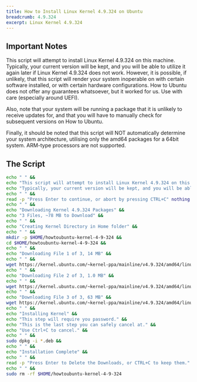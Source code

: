 ```yaml
---
title: How to Install Linux Kernel 4.9.324 on Ubuntu
breadcrumb: 4.9.324
excerpt: Linux Kernel 4.9.324
---
```


## Important Notes

This script will attempt to install Linux Kernel 4.9.324 on this machine. Typically, your current version will be kept, and you will be able to utilize it again later if Linux Kernel 4.9.324 does not work. However, it is possible, if unlikely, that this script will render your system inoperable on with certain software installed, or with certain hardware configurations. How to Ubuntu does not offer any guarantees whatsoever, but it worked for us. Use with care (especially around UEFI).

Also, note that your system will be running a package that it is unlikely to receive updates for, and that you will have to manually check for subsequent versions on How to Ubuntu.

Finally, it should be noted that this script will NOT automatically determine your system architecture, utilising only the amd64 packages for a 64bit system. ARM-type processors are not supported.

## The Script

```bash
echo " " &&
echo "This script will attempt to install Linux Kernel 4.9.324 on this machine." &&
echo "Typically, your current version will be kept, and you will be able to ustilise it again later if Kernel 5.15 does not work." &&
echo " " &&
read -p "Press Enter to continue, or abort by pressing CTRL+C" nothing &&
echo " " &&
echo "Downloading Kernel 4.9.324 Packages" &&
echo "3 Files, ~78 MB to Download" &&
echo " " &&
echo "Creating Kernel Directory in Home folder" &&
echo " " &&
mkdir -p $HOME/howtoubuntu-kernel-4-9-324 &&
cd $HOME/howtoubuntu-kernel-4-9-324 &&
echo " " &&
echo "Downloading File 1 of 3, 14 MB" &&
echo " " &&
wget https://kernel.ubuntu.com/~kernel-ppa/mainline/v4.9.324/amd64/linux-headers-4.9.324-0409324_4.9.324-0409324.202207211944_all.deb &&
echo " " &&
echo "Downloading File 2 of 3, 1.0 MB" &&
echo " " &&
wget https://kernel.ubuntu.com/~kernel-ppa/mainline/v4.9.324/amd64/linux-headers-4.9.324-0409324-generic_4.9.324-0409324.202207211944_amd64.deb &&
echo " " &&
echo "Downloading File 3 of 3, 63 MB" &&
wget https://kernel.ubuntu.com/~kernel-ppa/mainline/v4.9.324/amd64/linux-image-4.9.324-0409324-generic_4.9.324-0409324.202207211944_amd64.deb &&
echo " " &&
echo "Installing Kernel" &&
echo "This step will require you password." &&
echo "This is the last step you can safely cancel at." &&
echo "Use Ctrl+C to cancel." &&
echo " " &&
sudo dpkg -i *.deb &&
echo " " &&
echo "Installation Complete" &&
echo " " &&
read -p "Press Enter to Delete the Downloads, or CTRL+C to keep them." nothing &&
echo " " &&
sudo rm -rf $HOME/howtoubuntu-kernel-4-9-324
```
